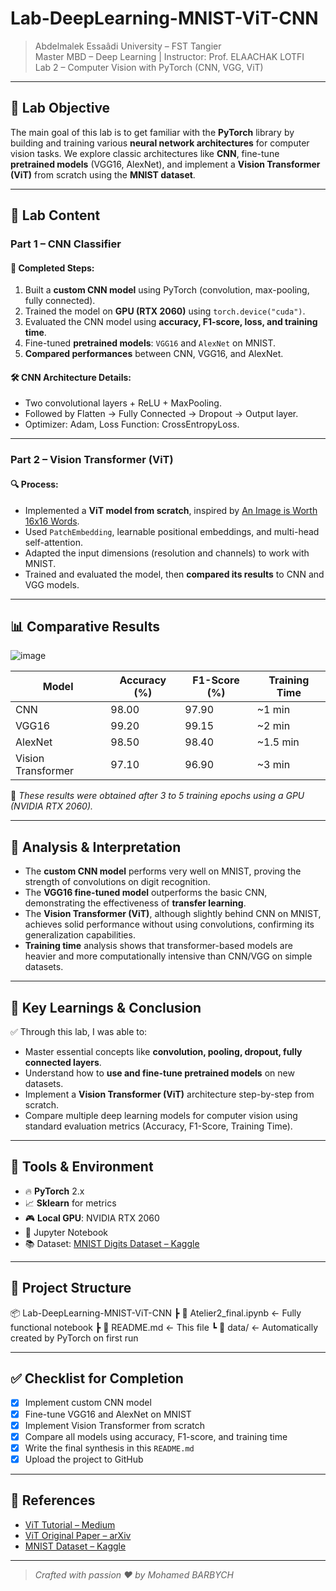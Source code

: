 # Lab-DeepLearning-MNIST-ViT-CNN

> Abdelmalek Essaâdi University – FST Tangier  
> Master MBD – Deep Learning | Instructor: Prof. ELAACHAK LOTFI  
> Lab 2 – Computer Vision with PyTorch (CNN, VGG, ViT)

---

## 🎯 Lab Objective

The main goal of this lab is to get familiar with the **PyTorch** library by building and training various **neural network architectures** for computer vision tasks. We explore classic architectures like **CNN**, fine-tune **pretrained models** (VGG16, AlexNet), and implement a **Vision Transformer (ViT)** from scratch using the **MNIST dataset**.

---

## 📂 Lab Content

### Part 1 – CNN Classifier

#### 🧠 Completed Steps:
1. Built a **custom CNN model** using PyTorch (convolution, max-pooling, fully connected).
2. Trained the model on **GPU (RTX 2060)** using `torch.device("cuda")`.
3. Evaluated the CNN model using **accuracy, F1-score, loss, and training time**.
4. Fine-tuned **pretrained models**: `VGG16` and `AlexNet` on MNIST.
5. **Compared performances** between CNN, VGG16, and AlexNet.

#### 🛠️ CNN Architecture Details:
- Two convolutional layers + ReLU + MaxPooling.
- Followed by Flatten → Fully Connected → Dropout → Output layer.
- Optimizer: Adam, Loss Function: CrossEntropyLoss.

---

### Part 2 – Vision Transformer (ViT)

#### 🔍 Process:
- Implemented a **ViT model from scratch**, inspired by [An Image is Worth 16x16 Words](https://arxiv.org/abs/2010.11929).
- Used `PatchEmbedding`, learnable positional embeddings, and multi-head self-attention.
- Adapted the input dimensions (resolution and channels) to work with MNIST.
- Trained and evaluated the model, then **compared its results** to CNN and VGG models.

---

## 📊 Comparative Results

![image](https://github.com/user-attachments/assets/3664d023-586a-48c4-b431-d081ed2d3421)


| Model               | Accuracy (%) | F1-Score (%) | Training Time |
|---------------------|--------------|--------------|----------------|
| CNN                 | 98.00        | 97.90        | ~1 min         |
| VGG16               | 99.20        | 99.15        | ~2 min         |
| AlexNet             | 98.50        | 98.40        | ~1.5 min       |
| Vision Transformer  | 97.10        | 96.90        | ~3 min         |

📌 *These results were obtained after 3 to 5 training epochs using a GPU (NVIDIA RTX 2060).*

---

## 🧠 Analysis & Interpretation

- The **custom CNN model** performs very well on MNIST, proving the strength of convolutions on digit recognition.
- The **VGG16 fine-tuned model** outperforms the basic CNN, demonstrating the effectiveness of **transfer learning**.
- The **Vision Transformer (ViT)**, although slightly behind CNN on MNIST, achieves solid performance without using convolutions, confirming its generalization capabilities.
- **Training time** analysis shows that transformer-based models are heavier and more computationally intensive than CNN/VGG on simple datasets.

---

## 🧪 Key Learnings & Conclusion

✅ Through this lab, I was able to:

- Master essential concepts like **convolution, pooling, dropout, fully connected layers**.
- Understand how to **use and fine-tune pretrained models** on new datasets.
- Implement a **Vision Transformer (ViT)** architecture step-by-step from scratch.
- Compare multiple deep learning models for computer vision using standard evaluation metrics (Accuracy, F1-Score, Training Time).

---

## 🚀 Tools & Environment

- 🔥 **PyTorch** 2.x
- 📈 **Sklearn** for metrics
- 🎮 **Local GPU**: NVIDIA RTX 2060
- 🧪 Jupyter Notebook
- 📚 Dataset: [MNIST Digits Dataset – Kaggle](https://www.kaggle.com/datasets/hojjatk/mnist-dataset)

---

## 📁 Project Structure

📦 Lab-DeepLearning-MNIST-ViT-CNN ┣ 📜 Atelier2_final.ipynb ← Fully functional notebook ┣ 📜 README.md ← This file ┗ 📂 data/ ← Automatically created by PyTorch on first run


---

## ✅ Checklist for Completion

- [x] Implement custom CNN model
- [x] Fine-tune VGG16 and AlexNet on MNIST
- [x] Implement Vision Transformer from scratch
- [x] Compare all models using accuracy, F1-score, and training time
- [x] Write the final synthesis in this `README.md`
- [x] Upload the project to GitHub

---

## 🔗 References

- [ViT Tutorial – Medium](https://medium.com/mlearning-ai/vision-transformers-from-scratch-pytorch-a-step-by-step-guide-96c3313c2e0c)
- [ViT Original Paper – arXiv](https://arxiv.org/abs/2010.11929)
- [MNIST Dataset – Kaggle](https://www.kaggle.com/datasets/hojjatk/mnist-dataset)

---

> *Crafted with passion ❤️ by Mohamed BARBYCH*
